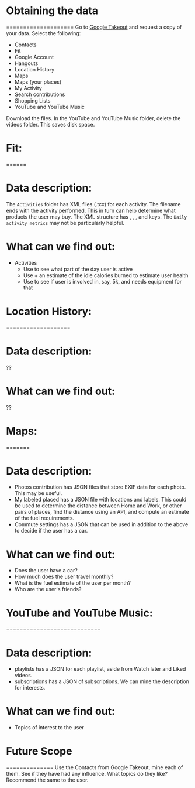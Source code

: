 # Obtaining the data
====================
Go to [Google Takeout](https://takeout.google.com) and request a copy of your data. Select the following:
* Contacts
* Fit
* Google Account
* Hangouts
* Location History
* Maps
* Maps (your places)
* My Activity
* Search contributions
* Shopping Lists
* YouTube and YouTube Music

Download the files. In the YouTube and YouTube Music folder, delete the videos folder. This saves disk space.


# Fit:
======

Data description:
=================
The `Activities` folder has XML files (.tcx) for each activity. The filename ends with the activity performed. This in turn can help determine what products the user may buy. The XML structure has <TotalTimeSeconds>, <Calories>, <StartTime>, and <DistanceMeters> keys. The `Daily activity metrics` may not be particularly helpful.

What can we find out:
=====================
* Activities
  * Use <StartTime> to see what part of the day user is active
  * Use <Calories> + an estimate of the idle calories burned to estimate user health
  * Use <DistanceMeters> to see if user is involved in, say, 5k, and needs equipment for that


# Location History:
===================

Data description:
=================
??

What can we find out:
=====================
??


# Maps:
=======

Data description:
=================
* Photos contribution has JSON files that store EXIF data for each photo. This may be useful.
* My labeled placed has a JSON file with locations and labels. This could be used to determine the distance between Home and Work, or other pairs of places, find the distance using an API, and compute an estimate of the fuel requirements.
* Commute settings has a JSON that can be used in addition to the above to decide if the user has a car.

What can we find out:
=====================
* Does the user have a car?
* How much does the user travel monthly?
* What is the fuel estimate of the user per month?
* Who are the user's friends?


# YouTube and YouTube Music:
============================

Data description:
=================
* playlists has a JSON for each playlist, aside from Watch later and Liked videos.
* subscriptions has a JSON of subscriptions. We can mine the description for interests.

What can we find out:
=====================
* Topics of interest to the user


# Future Scope
==============
Use the Contacts from Google Takeout, mine each of them. See if they have had any influence. What topics do they like? Recommend the same to the user.